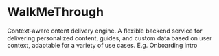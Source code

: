 # WalkMeThrough
Context-aware ontent delivery engine. A flexible backend service for delivering personalized content, guides, and custom data based on user context, adaptable for a variety of use cases. E.g. Onboarding intro
